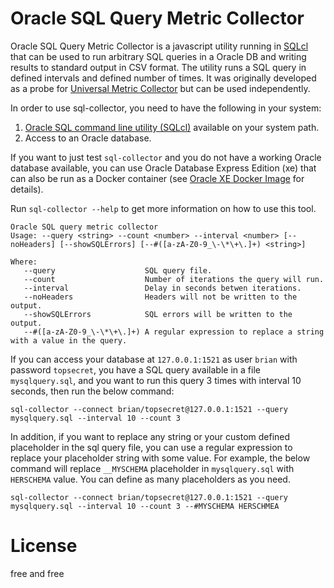 # Oracle SQL Query Metric Collector

Oracle SQL Query Metric Collector is a javascript utility running in [SQLcl](http://www.oracle.com/technetwork/developer-tools/sqlcl/overview/sqlcl-index-2994757.html) that can be used to run arbitrary SQL queries in a Oracle DB and writing results to standard output in CSV format. The utility runs a SQL query in defined intervals and defined number of times. It was originally developed as a probe for [Universal Metric Collector](https://github.com/rstyczynski/umc) but can be used independently. 

In order to use sql-collector, you need to have the following in your system:

1. [Oracle SQL command line utility (SQLcl)](http://www.oracle.com/technetwork/developer-tools/sqlcl/overview/sqlcl-index-2994757.html) available on your system path.
2. Access to an Oracle database.

If you want to just test ```sql-collector``` and you do not have a working Oracle database available, you can use Oracle Database Express Edition (xe) that can also be run as a Docker container (see [Oracle XE Docker Image](https://hub.docker.com/r/wnameless/oracle-xe-11g/) for details).

Run ```sql-collector --help``` to get more information on how to use this tool.

```
Oracle SQL query metric collector
Usage: --query <string> --count <number> --interval <number> [--noHeaders] [--showSQLErrors] [--#([a-zA-Z0-9_\-\*\+\.]+) <string>] 

Where: 
   --query                    SQL query file.
   --count                    Number of iterations the query will run.
   --interval                 Delay in seconds betwen iterations.
   --noHeaders                Headers will not be written to the output.
   --showSQLErrors            SQL errors will be written to the output.
   --#([a-zA-Z0-9_\-\*\+\.]+) A regular expression to replace a string with a value in the query.
```

If you can access your database at ```127.0.0.1:1521``` as user ```brian``` with password ```topsecret```, you have a SQL query available in a file ```mysqlquery.sql```, and you want to run this query 3 times with interval 10 seconds, then run the below command:  

```
sql-collector --connect brian/topsecret@127.0.0.1:1521 --query mysqlquery.sql --interval 10 --count 3 
```

In addition, if you want to replace any string or your custom defined placeholder in the sql query file, you can use a regular expression to replace your placeholder string with some value. For example, the below command will replace ```__MYSCHEMA``` placeholder in ```mysqlquery.sql``` with ```HERSCHEMA``` value. You can define as many placeholders as you need. 

```
sql-collector --connect brian/topsecret@127.0.0.1:1521 --query mysqlquery.sql --interval 10 --count 3 --#MYSCHEMA HERSCHMEA 
```

# License

free and free